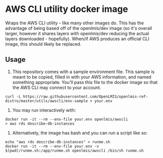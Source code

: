 # AWS CLI utility docker image

Wraps the AWS CLI utility - like many other images do.  This has the advantage of being based
off of the openlmis/dev image (so it's overall larger, however it shares layers with openlmis/dev
reducing the actual layers downloaded - hopefully).  When/if AWS produces an official CLI image,
this should likely be replaced.

## Usage

1. This repository comes with a sample environment file.  This sample is meant to be copied, filled
  in with your AWS information, and named something appropriate.  You'll pass this file to the
  docker image so that the AWS CLI may connect to your account.
  ```
  curl -L https://raw.githubusercontent.com/OpenLMIS/openlmis-ref-distro/master/utils/awscli/env-sample > your.env
  ```

1. You may run interactively with:
  ```
  docker run -it --rm --env-file your.env openlmis/awscli
  > aws rds describe-db-instances
  ```

1. Alternatively, the image has bash and you can run a script like so:
  ```
  echo "aws rds describe-db-instances" > runme.sh
  docker run -it --rm --env-file your.env -v $(pwd)/runme.sh:/app/runme.sh openlmis/awscli /bin/sh runme.sh
  ```
